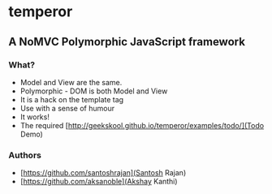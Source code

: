 # temperor

## A NoMVC Polymorphic JavaScript framework

### What?
* Model and View are the same.
* Polymorphic - DOM is both Model and View
* It is a hack on the template tag
* Use with a sense of humour
* It works!
* The required [http://geekskool.github.io/temperor/examples/todo/](Todo Demo)

### Authors

* [https://github.com/santoshrajan](Santosh Rajan)
* [https://github.com/aksanoble](Akshay Kanthi)




